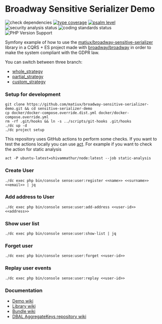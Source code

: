 Broadway Sensitive Serializer Demo
====

![check dependencies](https://github.com/matiux/broadway-sensitive-serializer-demo/actions/workflows/check-dependencies.yml/badge.svg)
[![type coverage](https://shepherd.dev/github/matiux/broadway-sensitive-serializer-demo/coverage.svg)](https://shepherd.dev/github/matiux/broadway-sensitive-serializer-demo)
[![psalm level](https://shepherd.dev/github/matiux/broadway-sensitive-serializer-demo/level.svg)](https://shepherd.dev/github/matiux/broadway-sensitive-serializer-demo)
![security analysis status](https://github.com/matiux/broadway-sensitive-serializer-demo/actions/workflows/security-analysis.yml/badge.svg)
![coding standards status](https://github.com/matiux/broadway-sensitive-serializer-demo/actions/workflows/coding-standards.yml/badge.svg)
![PHP Version Support](https://img.shields.io/badge/php-%5E8.1-blue)

Symfony example of how to use the [matiux/broadway-sensitive-serializer](https://github.com/matiux/broadway-sensitive-serializer/wiki) library
in a CQRS + ES project made with [broadway/broadway](https://github.com/broadway/broadway) in order to make the system compliant with
the GDPR law.

You can switch between three branch:
* [whole_strategy](https://github.com/matiux/broadway-sensitive-serializer-demo/tree/whole_strategy)
* [partial_strategy](https://github.com/matiux/broadway-sensitive-serializer-demo/tree/partial_strategy)
* [custom_strategy](https://github.com/matiux/broadway-sensitive-serializer-demo/tree/custom_strategy)

### Setup for development

```shell
git clone https://github.com/matiux/broadway-sensitive-serializer-demo.git && cd sensitive-serializer-demo
cp docker/docker-compose.override.dist.yml docker/docker-compose.override.yml
rm -rf .git/hooks && ln -s ../scripts/git-hooks .git/hooks
./dc up -d
./dc project setup
```

This repository uses GitHub actions to perform some checks. If you want to test the actions locally you can use [act](https://github.com/nektos/act).
For example if you want to check the action for static analysis
```
act -P ubuntu-latest=shivammathur/node:latest --job static-analysis
```

### Create User
```
./dc exec php bin/console sense:user:register <<name>> <<surname>> <<email>> | jq
```
### Add address to User
```
./dc exec php bin/console sense:user:add-address <<user-id>> <<address>>
```

### Show user list
```
./dc exec php bin/console sense:user:show-list | jq
```

### Forget user
```
./dc exec php bin/console sense:user:forget <<user-id>>
```

### Replay user events
```
./dc exec php bin/console sense:user:replay <<user-id>>
```

### Documentation

* [Demo wiki](https://github.com/matiux/broadway-sensitive-serializer-demo/wiki)
* [Library wiki](https://github.com/matiux/broadway-sensitive-serializer/wiki)
* [Bundle wiki](https://github.com/matiux/broadway-sensitive-serializer-bundle/blob/master/README.md)
* [DBAL AggregateKeys repository wiki](https://github.com/matiux/broadway-sensitive-serializer-dbal/blob/master/README.md)